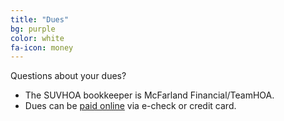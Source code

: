 ```yaml
---
title: "Dues"
bg: purple
color: white
fa-icon: money
---
```


Questions about your dues?
- The SUVHOA bookkeeper is McFarland Financial/TeamHOA.
- Dues can be [paid online](https://teamhoa.com/pay-hoa-dues) via e-check or credit card.
